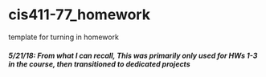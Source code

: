 cis411-77_homework
==================

template for turning in homework

##### *5/21/18*: From what I can recall, This was primarily only used for HWs 1-3 in the course, then transitioned to dedicated projects
